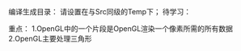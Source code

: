 编译生成目录：
    请设置在与Src同级的Temp下；
待学习：
    
重点：
    1.OpenGL中的一个片段是OpenGL渲染一个像素所需的所有数据
    2.OpenGL主要处理三角形
